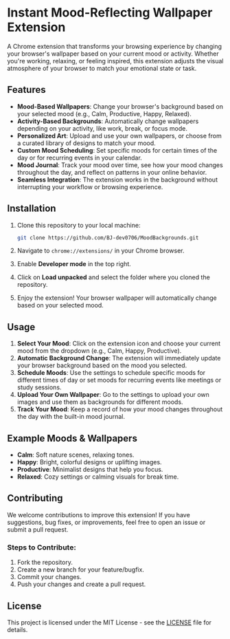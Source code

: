
# Instant Mood-Reflecting Wallpaper Extension

A Chrome extension that transforms your browsing experience by changing your browser's wallpaper based on your current mood or activity. Whether you're working, relaxing, or feeling inspired, this extension adjusts the visual atmosphere of your browser to match your emotional state or task.

## Features

- **Mood-Based Wallpapers**: Change your browser's background based on your selected mood (e.g., Calm, Productive, Happy, Relaxed).
- **Activity-Based Backgrounds**: Automatically change wallpapers depending on your activity, like work, break, or focus mode.
- **Personalized Art**: Upload and use your own wallpapers, or choose from a curated library of designs to match your mood.
- **Custom Mood Scheduling**: Set specific moods for certain times of the day or for recurring events in your calendar.
- **Mood Journal**: Track your mood over time, see how your mood changes throughout the day, and reflect on patterns in your online behavior.
- **Seamless Integration**: The extension works in the background without interrupting your workflow or browsing experience.

## Installation

1. Clone this repository to your local machine:
    ```bash
    git clone https://github.com/BJ-dev0706/MoodBackgrounds.git
    ```

2. Navigate to `chrome://extensions/` in your Chrome browser.

3. Enable **Developer mode** in the top right.

4. Click on **Load unpacked** and select the folder where you cloned the repository.

5. Enjoy the extension! Your browser wallpaper will automatically change based on your selected mood.

## Usage

1. **Select Your Mood**: Click on the extension icon and choose your current mood from the dropdown (e.g., Calm, Happy, Productive).
2. **Automatic Background Change**: The extension will immediately update your browser background based on the mood you selected.
3. **Schedule Moods**: Use the settings to schedule specific moods for different times of day or set moods for recurring events like meetings or study sessions.
4. **Upload Your Own Wallpaper**: Go to the settings to upload your own images and use them as backgrounds for different moods.
5. **Track Your Mood**: Keep a record of how your mood changes throughout the day with the built-in mood journal.

## Example Moods & Wallpapers

- **Calm**: Soft nature scenes, relaxing tones.
- **Happy**: Bright, colorful designs or uplifting images.
- **Productive**: Minimalist designs that help you focus.
- **Relaxed**: Cozy settings or calming visuals for break time.

## Contributing

We welcome contributions to improve this extension! If you have suggestions, bug fixes, or improvements, feel free to open an issue or submit a pull request.

### Steps to Contribute:
1. Fork the repository.
2. Create a new branch for your feature/bugfix.
3. Commit your changes.
4. Push your changes and create a pull request.

## License

This project is licensed under the MIT License - see the [LICENSE](LICENSE) file for details.
